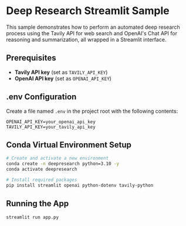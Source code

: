 # Deep Research Streamlit Sample

This sample demonstrates how to perform an automated deep research process using the Tavily API for web search and OpenAI's Chat API for reasoning and summarization, all wrapped in a Streamlit interface.

## Prerequisites

* **Tavily API key** (set as `TAVILY_API_KEY`)
* **OpenAI API key** (set as `OPENAI_API_KEY`)

## .env Configuration

Create a file named `.env` in the project root with the following contents:

```dotenv
OPENAI_API_KEY=your_openai_api_key
TAVILY_API_KEY=your_tavily_api_key
```

## Conda Virtual Environment Setup

```bash
# Create and activate a new environment
conda create -n deepresearch python=3.10 -y
conda activate deepresearch

# Install required packages
pip install streamlit openai python-dotenv tavily-python
```

## Running the App

```bash
streamlit run app.py
```
